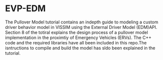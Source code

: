 # EVP-EDM
The Pullover Model tutorial contains an indepth guide to modeling a custom driver behavior model in VISSIM using the External Driver Model (EDM)API. 
Section 8 of the totiral explains the design process of a pullover model implementation in the proximtiy of Emergency Vehicles (ERVs).
The C++ code and the required libraries have all been included in this repo.The isntructions to compile and build the model has sldo been explained in the tutorial. 

